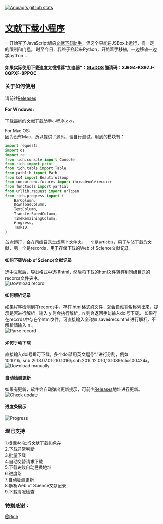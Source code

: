 [![Anurag's github stats](https://github-readme-stats.vercel.app/api?username=evilbutcher)](https://github.com/anuraghazra/github-readme-stats)

# [文献下载小程序](https://github.com/evilbutcher/Python/tree/master/ArticlesHelper)
一开始写了JavaScript版的[文献下载助手](https://github.com/evilbutcher/Code/tree/master/%E6%96%87%E7%8C%AE%E4%B8%8B%E8%BD%BD/%E6%96%87%E7%8C%AE%E4%B8%8B%E8%BD%BD%E5%8A%A9%E6%89%8B)，但这个只能在JSBox上运行，有一定的限制和门槛。
时至今日，我终于捡起来Python，开始着手移植，一边移植一边学python...  
#### 如果实际使用下载速度太慢推荐"加速器"：[GLaDOS](https://github.com/glados-network/GLaDOS) 邀请码：3JRG4-KSGZJ-8QPXF-8PPOO
### 关于如何使用
请前往[Releases](https://github.com/evilbutcher/Python/releases)  

#### For Windows:  
下载最新的文献下载助手小程序.exe。  

For Mac OS:  
因为没有Mac，所以提供了源码，请自行测试，用到的模块有：
```python
import requests
import os
import re
from rich.console import Console
from rich import print
from rich.table import Table
from pathlib import Path
from bs4 import BeautifulSoup
from concurrent.futures import ThreadPoolExecutor
from functools import partial
from urllib.request import urlopen
from rich.progress import (
    BarColumn,
    DownloadColumn,
    TextColumn,
    TransferSpeedColumn,
    TimeRemainingColumn,
    Progress,
    TaskID,
)
```
首次运行，会在同级目录生成两个文件夹，一个是articles，用于存储下载的文献，另一个是records，用于存储下载的Web of Science文献记录。
#### 如何下载Web of Science文献记录
选中文献后，导出格式中选择html，然后将下载的html文件转存到同级目录的records文件夹中。  
![Download record](https://raw.githubusercontent.com/evilbutcher/Python/master/ArticlesHelper/How_to_Use/download_record.gif)
#### 如何解析记录
如果程序检测到在records中，存在.html格式的文件，就会自动将名称列出来，提示是否进行解析，输入 y 则会执行解析，n 则会返回手动输入doi号下载。
如果存在records中存在个html文件，可直接输入全称如 savedrecs.html 进行解析，不解析请输入 n 。  
![Parse record](https://raw.githubusercontent.com/evilbutcher/Python/master/ArticlesHelper/How_to_Use/parse_records.gif)
#### 如何手动下载
直接输入doi号即可下载，多个doi请用英文逗号“,”进行分割，例如 10.1016/j.snb.2013.07.010,10.1016/j.snb.2010.12.010,10.1039/c5cs00424a。  
![Download manually](https://raw.githubusercontent.com/evilbutcher/Python/master/ArticlesHelper/How_to_Use/download_manually.gif)
#### 自动检测更新
如果有更新，软件会自动弹出更新提示，可前往[Releases](https://github.com/evilbutcher/Python/releases)地址进行更新。  
![Check update](https://raw.githubusercontent.com/evilbutcher/Python/master/ArticlesHelper/How_to_Use/check_update.gif)
#### 进度条展示
![Progress](https://raw.githubusercontent.com/evilbutcher/Python/master/ArticlesHelper/How_to_Use/progress.jpg)

### 现已支持
1.根据doi进行文献下载和保存  
2.下载异常判断  
3.批量下载  
4.自动交替请求下载  
5.下载失败自动更换地址  
6.进度条  
7.自动检测更新  
8.解析Web of Science文献记录  
9.下载情况检查

### 特别感谢：
[@Rich](https://github.com/willmcgugan/rich)